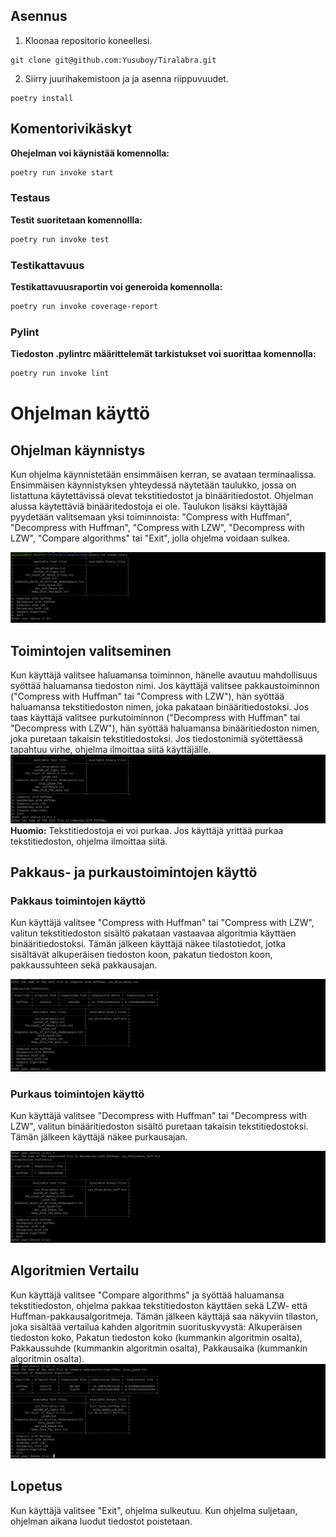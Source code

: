 ## **Asennus**
1. Kloonaa repositorio koneellesi.
```
git clone git@github.com:Yusuboy/Tiralabra.git
```
2. Siirry juurihakemistoon ja ja asenna riippuvuudet.
```
poetry install
```
## **Komentorivikäskyt**
 **Ohejelman voi käynistää komennolla:**
```bash
poetry run invoke start
```

### **Testaus**

**Testit suoritetaan komennollla:**
```bash
poetry run invoke test
```

### **Testikattavuus**
**Testikattavuusraportin voi generoida komennolla:**
```bash
poetry run invoke coverage-report
```

### **Pylint**
**Tiedoston .pylintrc määrittelemät tarkistukset voi suorittaa komennolla:**
```bash
poetry run invoke lint
```


# Ohjelman käyttö

## Ohjelman käynnistys

Kun ohjelma käynnistetään ensimmäisen kerran, se avataan terminaalissa. Ensimmäisen käynnistyksen yhteydessä näytetään taulukko, jossa on listattuna käytettävissä olevat tekstitiedostot ja binääritiedostot. Ohjelman alussa käytettäviä binääritedostoja ei ole. Taulukon lisäksi käyttäjää pyydetään valitsemaan yksi toiminnoista: "Compress with Huffman", "Decompress with Huffman", "Compress with LZW", "Decompress with LZW", "Compare algorithms" tai "Exit", jolla ohjelma voidaan sulkea.

![Taulukko alkutilanteesta](https://github.com/Yusuboy/Tiralabra/blob/main/Dokumentaatio/images/ui1.png)

## Toimintojen valitseminen

Kun käyttäjä valitsee haluamansa toiminnon, hänelle avautuu mahdollisuus syöttää haluamansa tiedoston nimi. Jos käyttäjä valitsee pakkaustoiminnon ("Compress with Huffman" tai "Compress with LZW"), hän syöttää haluamansa tekstitiedoston nimen, joka pakataan binääritiedostoksi. Jos taas käyttäjä valitsee purkutoiminnon ("Decompress with Huffman" tai "Decompress with LZW"), hän syöttää haluamansa binääritiedoston nimen, joka puretaan takaisin tekstitiedostoksi. Jos tiedostonimiä syötettäessä tapahtuu virhe, ohjelma ilmoittaa siitä käyttäjälle.
![Taulukko alkutilanteesta](https://github.com/Yusuboy/Tiralabra/blob/main/Dokumentaatio/images/ui2.png) 
**Huomio:** Tekstitiedostoja ei voi purkaa. Jos käyttäjä yrittää purkaa tekstitiedoston, ohjelma ilmoittaa siitä.

## Pakkaus- ja purkaustoimintojen käyttö

### Pakkaus toimintojen käyttö

Kun käyttäjä valitsee "Compress with Huffman" tai "Compress with LZW", valitun tekstitiedoston sisältö pakataan vastaavaa algoritmia käyttäen binääritiedostoksi. Tämän jälkeen käyttäjä näkee tilastotiedot, jotka sisältävät alkuperäisen tiedoston koon, pakatun tiedoston koon, pakkaussuhteen sekä pakkausajan.

![Taulukko alkutilanteesta](https://github.com/Yusuboy/Tiralabra/blob/main/Dokumentaatio/images/ui3.png) 

### Purkaus toimintojen käyttö

Kun käyttäjä valitsee "Decompress with Huffman" tai "Decompress with LZW", valitun binääritiedoston sisältö puretaan takaisin tekstitiedostoksi. Tämän jälkeen käyttäjä näkee purkausajan.

![Taulukko alkutilanteesta](https://github.com/Yusuboy/Tiralabra/blob/main/Dokumentaatio/images/ui4.png) 


## Algoritmien Vertailu
Kun käyttäjä valitsee "Compare algorithms" ja syöttää haluamansa tekstitiedoston, ohjelma pakkaa tekstitiedoston käyttäen sekä LZW- että Huffman-pakkausalgoritmeja. Tämän jälkeen käyttäjä saa näkyviin tilaston, joka sisältää vertailua kahden algoritmin suorituskyvystä: Alkuperäisen tiedoston koko,
Pakatun tiedoston koko (kummankin algoritmin osalta),
Pakkaussuhde (kummankin algoritmin osalta),
Pakkausaika (kummankin algoritmin osalta).
![Taulukko alkutilanteesta](https://github.com/Yusuboy/Tiralabra/blob/main/Dokumentaatio/images/ui5.png) 
## Lopetus

Kun käyttäjä valitsee "Exit", ohjelma sulkeutuu. Kun ohjelma suljetaan, ohjelman aikana luodut tiedostot poistetaan. 
